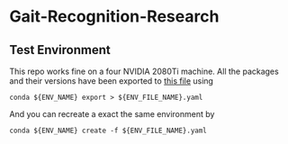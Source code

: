 # Gait-Recognition-Research

## Test Environment
This repo works fine on a four NVIDIA 2080Ti machine. All the packages and their versions have been exported to [this file](environment.yaml) using

```
conda ${ENV_NAME} export > ${ENV_FILE_NAME}.yaml
```

And you can recreate a exact the same environment by 

```
conda ${ENV_NAME} create -f ${ENV_FILE_NAME}.yaml
```
